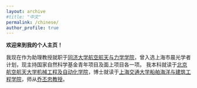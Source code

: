 ```yaml
---
layout: archive
#title: "中文"
permalink: /chinese/
author_profile: true
---
```

**欢迎来到我的个人主页！**

我现在作为助理教授就职于[同济大学航空航天与力学学院](https://aero-mech.tongji.edu.cn/main.htm)，曾入选上海市晨光学者计划，现主持国家自然科学基金青年项目及面上项目各一项。
我本科就读于[北京航空航天大学机械工程及自动化学院](http://www.me.buaa.edu.cn/index.htm)，博士就读于[上海交通大学船舶海洋与建筑工程学院](https://naoce.sjtu.edu.cn/)，师从[乔丕忠教授](https://scholar.google.com/citations?user=Rb_idV0AAAAJ&hl=zh-TW)。
